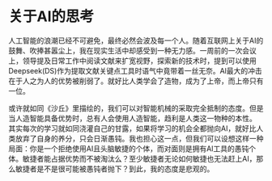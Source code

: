 # 关于AI的思考
人工智能的浪潮已经不可避免，最终必然会波及每一个人。随着互联网上关于AI的鼓舞、吹捧甚嚣尘上，我在现实生活中却感受到一种无力感。一周前的一次会议上，领导提及日常工作中阅读文献来扩宽视野，探索新的技术时，提到可以使用Deepseek(DS)作为提取文献关键点工具时语气中竟带着一丝无奈。AI最大的冲击在于人之为人的优势被削弱了。就好比人类学会了造物，成为了上帝，而上帝只有一位。

或许就如同《沙丘》里描绘的，我们可以对智能机械的采取完全抵制的态度。但是当人造智能具备优势时，总有人会使用人造智能，趋利是人类这一物种的本性。
其实每次的学习就如同浇灌自己的甘露，如果将学习的机会全都抛向AI，就好比人类放弃了自身的养分，只会日渐愚钝。我也担心这一点，但我们可以设想这样一种局面：你是一个拒绝使用AI且头脑敏捷的个体，而对面则是拥有AI工具的愚钝个体。敏捷者能占据优势而不被淘汰么？至少敏捷者无论如何敏捷也无法赶上AI，那么敏捷者是不是很可能被愚钝者抛下？到此，我的态度是悲观的。
